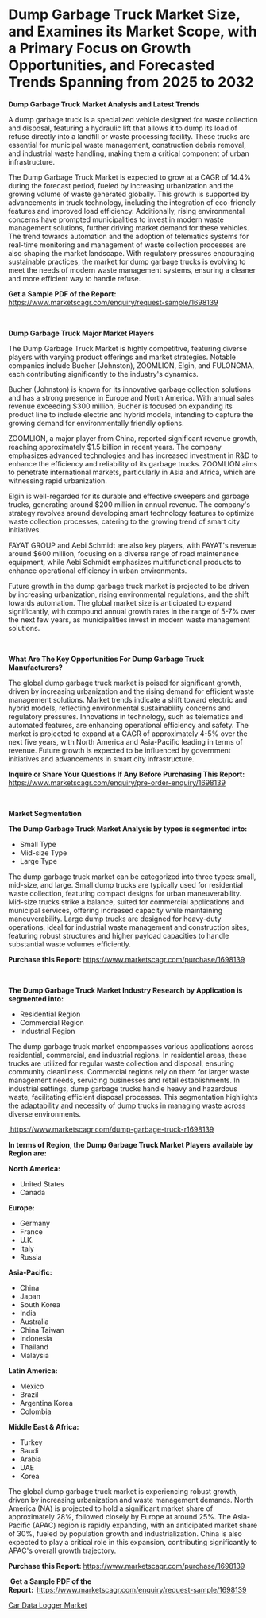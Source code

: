 <p><h1>Dump Garbage Truck Market Size, and Examines its Market Scope, with a Primary Focus on Growth Opportunities, and Forecasted Trends Spanning from 2025 to 2032</h1></p><p><strong>Dump Garbage Truck Market Analysis and Latest Trends</strong></p>
<p><p>A dump garbage truck is a specialized vehicle designed for waste collection and disposal, featuring a hydraulic lift that allows it to dump its load of refuse directly into a landfill or waste processing facility. These trucks are essential for municipal waste management, construction debris removal, and industrial waste handling, making them a critical component of urban infrastructure.</p><p>The Dump Garbage Truck Market is expected to grow at a CAGR of 14.4% during the forecast period, fueled by increasing urbanization and the growing volume of waste generated globally. This growth is supported by advancements in truck technology, including the integration of eco-friendly features and improved load efficiency. Additionally, rising environmental concerns have prompted municipalities to invest in modern waste management solutions, further driving market demand for these vehicles. The trend towards automation and the adoption of telematics systems for real-time monitoring and management of waste collection processes are also shaping the market landscape. With regulatory pressures encouraging sustainable practices, the market for dump garbage trucks is evolving to meet the needs of modern waste management systems, ensuring a cleaner and more efficient way to handle refuse.</p></p>
<p><strong>Get a Sample PDF of the Report:&nbsp;</strong> <a href="https://www.marketscagr.com/enquiry/request-sample/1698139?utm_campaign=1950&utm_medium=2&utm_source=Github&utm_content=ia&utm_term=30032025&utm_id=dump-garbage-truck">https://www.marketscagr.com/enquiry/request-sample/1698139</a></p>
<p>&nbsp;</p>
<p><strong>Dump Garbage Truck Major Market Players</strong></p>
<p><p>The Dump Garbage Truck Market is highly competitive, featuring diverse players with varying product offerings and market strategies. Notable companies include Bucher (Johnston), ZOOMLION, Elgin, and FULONGMA, each contributing significantly to the industry's dynamics.</p><p>Bucher (Johnston) is known for its innovative garbage collection solutions and has a strong presence in Europe and North America. With annual sales revenue exceeding $300 million, Bucher is focused on expanding its product line to include electric and hybrid models, intending to capture the growing demand for environmentally friendly options.</p><p>ZOOMLION, a major player from China, reported significant revenue growth, reaching approximately $1.5 billion in recent years. The company emphasizes advanced technologies and has increased investment in R&D to enhance the efficiency and reliability of its garbage trucks. ZOOMLION aims to penetrate international markets, particularly in Asia and Africa, which are witnessing rapid urbanization.</p><p>Elgin is well-regarded for its durable and effective sweepers and garbage trucks, generating around $200 million in annual revenue. The company's strategy revolves around developing smart technology features to optimize waste collection processes, catering to the growing trend of smart city initiatives.</p><p>FAYAT GROUP and Aebi Schmidt are also key players, with FAYAT's revenue around $600 million, focusing on a diverse range of road maintenance equipment, while Aebi Schmidt emphasizes multifunctional products to enhance operational efficiency in urban environments.</p><p>Future growth in the dump garbage truck market is projected to be driven by increasing urbanization, rising environmental regulations, and the shift towards automation. The global market size is anticipated to expand significantly, with compound annual growth rates in the range of 5-7% over the next few years, as municipalities invest in modern waste management solutions.</p></p>
<p>&nbsp;</p>
<p><strong>What Are The Key Opportunities For Dump Garbage Truck Manufacturers?</strong></p>
<p><p>The global dump garbage truck market is poised for significant growth, driven by increasing urbanization and the rising demand for efficient waste management solutions. Market trends indicate a shift toward electric and hybrid models, reflecting environmental sustainability concerns and regulatory pressures. Innovations in technology, such as telematics and automated features, are enhancing operational efficiency and safety. The market is projected to expand at a CAGR of approximately 4-5% over the next five years, with North America and Asia-Pacific leading in terms of revenue. Future growth is expected to be influenced by government initiatives and advancements in smart city infrastructure.</p></p>
<p><strong>Inquire or Share Your Questions If Any Before Purchasing This Report:</strong> <a href="https://www.marketscagr.com/enquiry/pre-order-enquiry/1698139?utm_campaign=1950&utm_medium=2&utm_source=Github&utm_content=ia&utm_term=30032025&utm_id=dump-garbage-truck">https://www.marketscagr.com/enquiry/pre-order-enquiry/1698139</a></p>
<p>&nbsp;</p>
<p><strong>Market Segmentation</strong></p>
<p><strong>The Dump Garbage Truck Market Analysis by types is segmented into:</strong></p>
<p><ul><li>Small Type</li><li>Mid-size Type</li><li>Large Type</li></ul></p>
<p><p>The dump garbage truck market can be categorized into three types: small, mid-size, and large. Small dump trucks are typically used for residential waste collection, featuring compact designs for urban maneuverability. Mid-size trucks strike a balance, suited for commercial applications and municipal services, offering increased capacity while maintaining maneuverability. Large dump trucks are designed for heavy-duty operations, ideal for industrial waste management and construction sites, featuring robust structures and higher payload capacities to handle substantial waste volumes efficiently.</p></p>
<p><strong>Purchase this Report:&nbsp;</strong><a href="https://www.marketscagr.com/purchase/1698139?utm_campaign=1950&utm_medium=2&utm_source=Github&utm_content=ia&utm_term=30032025&utm_id=dump-garbage-truck">https://www.marketscagr.com/purchase/1698139</a></p>
<p>&nbsp;</p>
<p><strong>The Dump Garbage Truck Market Industry Research by Application is segmented into:</strong></p>
<p><ul><li>Residential Region</li><li>Commercial Region</li><li>Industrial Region</li></ul></p>
<p><p>The dump garbage truck market encompasses various applications across residential, commercial, and industrial regions. In residential areas, these trucks are utilized for regular waste collection and disposal, ensuring community cleanliness. Commercial regions rely on them for larger waste management needs, servicing businesses and retail establishments. In industrial settings, dump garbage trucks handle heavy and hazardous waste, facilitating efficient disposal processes. This segmentation highlights the adaptability and necessity of dump trucks in managing waste across diverse environments.</p></p>
<p><a href="https://www.marketscagr.com/dump-garbage-truck-r1698139?utm_campaign=1950&utm_medium=2&utm_source=Github&utm_content=ia&utm_term=30032025&utm_id=dump-garbage-truck">&nbsp;https://www.marketscagr.com/dump-garbage-truck-r1698139</a></p>
<p><strong>In terms of Region, the Dump Garbage Truck Market Players available by Region are:</strong></p>
<p>
    <p> <strong> North America: </strong>
        <ul>
            <li>United States</li>
            <li>Canada</li>
        </ul>
        </p> 
    <p> <strong> Europe: </strong>
        <ul>
            <li>Germany</li>
            <li>France</li>
            <li>U.K.</li>
            <li>Italy</li>
            <li>Russia</li>
        </ul>
        </p> 
    <p> <strong> Asia-Pacific: </strong>
        <ul>
            <li>China</li>
            <li>Japan</li>
            <li>South Korea</li>
            <li>India</li>
            <li>Australia</li>
            <li>China Taiwan</li>
            <li>Indonesia</li>
            <li>Thailand</li>
            <li>Malaysia</li>
        </ul>
        </p> 
    <p> <strong> Latin America: </strong>
        <ul>
            <li>Mexico</li>
            <li>Brazil</li>
            <li>Argentina Korea</li>
            <li>Colombia</li>
        </ul>
        </p> 
    <p> <strong> Middle East & Africa: </strong>
        <ul>
            <li>Turkey</li>
            <li>Saudi</li>
            <li>Arabia</li>
            <li>UAE</li>
            <li>Korea</li>
        </ul>
    </p>
    </p>
<p><p>The global dump garbage truck market is experiencing robust growth, driven by increasing urbanization and waste management demands. North America (NA) is projected to hold a significant market share of approximately 28%, followed closely by Europe at around 25%. The Asia-Pacific (APAC) region is rapidly expanding, with an anticipated market share of 30%, fueled by population growth and industrialization. China is also expected to play a critical role in this expansion, contributing significantly to APAC's overall growth trajectory.</p></p>
<p><strong>Purchase this Report: </strong><a href="https://www.marketscagr.com/purchase/1698139?utm_campaign=1950&utm_medium=2&utm_source=Github&utm_content=ia&utm_term=30032025&utm_id=dump-garbage-truck">https://www.marketscagr.com/purchase/1698139</a></p>
<p>&nbsp;<strong>Get a Sample PDF of the Report:&nbsp;&nbsp;</strong><a href="https://www.marketscagr.com/enquiry/request-sample/1698139?utm_campaign=1950&utm_medium=2&utm_source=Github&utm_content=ia&utm_term=30032025&utm_id=dump-garbage-truck">https://www.marketscagr.com/enquiry/request-sample/1698139</a></p>
<p><strong></strong></p>
<p><p><a href="https://github.com/OlenFleming68/Market-Research-Report-List-1/blob/main/car-data-logger-market.md?utm_campaign=1950&utm_medium=2&utm_source=Github&utm_content=ia&utm_term=30032025&utm_id=dump-garbage-truck">Car Data Logger Market</a></p></p>